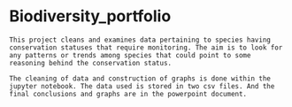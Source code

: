 # Biodiversity_portfolio
    This project cleans and examines data pertaining to species having conservation statuses that require monitoring. The aim is to look for any patterns or trends among species that could point to some reasoning behind the conservation status.

    The cleaning of data and construction of graphs is done within the jupyter notebook. The data used is stored in two csv files. And the final conclusions and graphs are in the powerpoint document.


